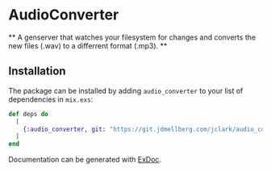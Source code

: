# AudioConverter

** A genserver that watches your filesystem for changes and converts the new files (.wav) to a differrent format (.mp3). **

## Installation

The package can be installed
by adding `audio_converter` to your list of dependencies in `mix.exs`:

```elixir
def deps do
  [
    {:audio_converter, git: "https://git.jdmellberg.com/jclark/audio_converter.git"}
  ]
end
```

Documentation can be generated with [ExDoc](https://github.com/elixir-lang/ex_doc).

